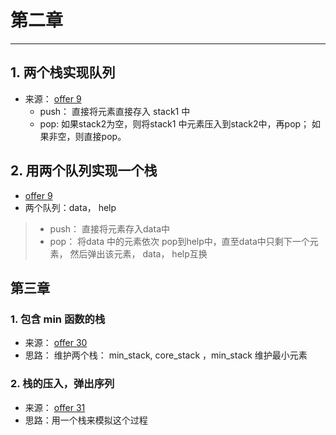 

# 第二章
---

## 1. 两个栈实现队列

- 来源： [offer 9](<https://www.nowcoder.com/practice/54275ddae22f475981afa2244dd448c6?tpId=13&tqId=11158&tPage=1&rp=1&ru=%2Fta%2Fcoding-interviews&qru=%2Fta%2Fcoding-interviews%2Fquestion-ranking>)
  - push： 直接将元素直接存入 stack1 中
  - pop: 如果stack2为空，则将stack1 中元素压入到stack2中，再pop； 如果非空，则直接pop。
## 2. 用两个队列实现一个栈
- [offer 9](<https://leetcode-cn.com/problems/implement-stack-using-queues/>)
- 两个队列：data， help
> - push： 直接将元素存入data中
> - pop： 将data 中的元素依次 pop到help中，直至data中只剩下一个元素， 然后弹出该元素， data， help互换


## 第三章

### 1.  包含 min 函数的栈

- 来源： [offer 30](<https://www.nowcoder.com/practice/4c776177d2c04c2494f2555c9fcc1e49?tpId=13&tqId=11173&tPage=1&rp=1&ru=%2Fta%2Fcoding-interviews&qru=%2Fta%2Fcoding-interviews%2Fquestion-ranking>)
- 思路： 维护两个栈： min_stack, core_stack ，min_stack 维护最小元素

### 2. 栈的压入，弹出序列

- 来源： [offer 31](<https://www.nowcoder.com/practice/d77d11405cc7470d82554cb392585106?tpId=13&tqId=11174&tPage=2&rp=1&ru=%2Fta%2Fcoding-interviews&qru=%2Fta%2Fcoding-interviews%2Fquestion-ranking>)
- 思路：用一个栈来模拟这个过程


